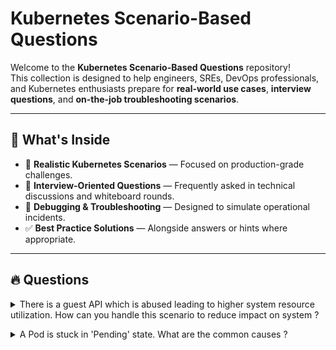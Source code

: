 # Kubernetes Scenario-Based Questions

Welcome to the **Kubernetes Scenario-Based Questions** repository!  
This collection is designed to help engineers, SREs, DevOps professionals, and Kubernetes enthusiasts prepare for **real-world use cases**, **interview questions**, and **on-the-job troubleshooting scenarios**.

---

## 📌 What's Inside

- 🔧 **Realistic Kubernetes Scenarios** — Focused on production-grade challenges.
- 🧠 **Interview-Oriented Questions** — Frequently asked in technical discussions and whiteboard rounds.
- 🚨 **Debugging & Troubleshooting** — Designed to simulate operational incidents.
- ✅ **Best Practice Solutions** — Alongside answers or hints where appropriate.

---

## 🔥 Questions

<details>
<summary>There is a guest API which is abused leading to higher system resource utilization. How can you handle this scenario to reduce impact on system ?</summary>

These steps reduce system strain while you assess and mitigate.

- Rate Limit the API
   Use API gateway (e.g., Kong, NGINX Ingress, Envoy) to throttle requests per IP or per user.

   ```
    # Kong Rate Limiting Plugin (DB-less mode)
    plugins:
      - name: rate-limiting
        config:
          minute: 60
          policy: local
    ```

- Block Known Abusers
   Use WAF (Web Application Firewall) to block IPs or IP ranges causing abuse.
   Apply firewall rules or security groups to isolate traffic temporarily.

- Introduce Authentication / CAPTCHA
  Make the API authenticated or introduce hCaptcha/Google reCAPTCHA to deter bots.

</b></details>

<details>
<summary> A Pod is stuck in 'Pending' state. What are the common causes ?</summary>

- Insufficient Resources like CPU, memory, or ephemeral storage (local disk for Pods) to satisfy the Pod's resource requests.

- Node Selectors/Affinity/Taints and Tolerations Mismatch

- Pod Security Policies (or newer Pod Security Standards) / Admission Controllers might prevent it from being created or scheduled, leading to Pending   or an immediate failure

- Volume related issue like StorageClass not Found, PersistentVolume (PV) Provisioning Failure, PV Not Available/Bound. 

</b></details>
